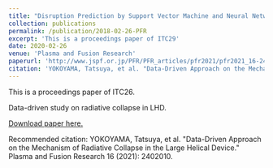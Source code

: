 ```yaml
---
title: "Disruption Prediction by Support Vector Machine and Neural Network with Exhaustive Search"
collection: publications
permalink: /publication/2018-02-26-PFR
excerpt: 'This is a proceedings paper of ITC29'
date: 2020-02-26
venue: 'Plasma and Fusion Research'
paperurl: 'http://www.jspf.or.jp/PFR/PFR_articles/pfr2021/pfr2021_16-2402010.html'
citation: 'YOKOYAMA, Tatsuya, et al. "Data-Driven Approach on the Mechanism of Radiative Collapse in the Large Helical Device." Plasma and Fusion Research 16 (2021): 2402010.'
---
```

This is a proceedings paper of ITC26.

Data-driven study on radiative collapse in LHD.

[Download paper here.](http://www.jspf.or.jp/PFR/PFR_articles/pfr2021/pfr2021_16-2402010.html)

Recommended citation: YOKOYAMA, Tatsuya, et al. "Data-Driven Approach on the Mechanism of Radiative Collapse in the Large Helical Device." Plasma and Fusion Research 16 (2021): 2402010.

